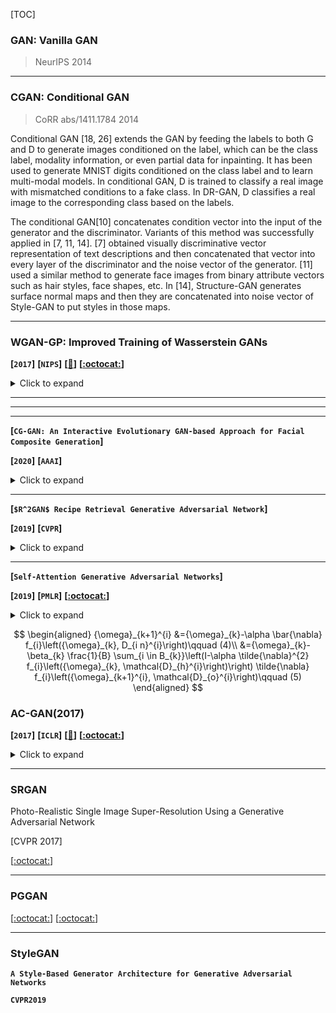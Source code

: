 [TOC]

### GAN: Vanilla GAN

> NeurIPS 2014 
>
> 

---

### CGAN: Conditional GAN

> CoRR abs/1411.1784 2014

Conditional GAN [18, 26] extends the GAN by feeding the labels to both G and D to generate images conditioned on the label, which can be the class label, modality information, or even partial data for inpainting. It has been used to generate MNIST digits conditioned on the class label and to learn multi-modal models. In conditional GAN, D is trained to classify a real image with mismatched conditions to a fake class. In DR-GAN, D classifies a real image to the corresponding class based on the labels.



The conditional GAN[10] concatenates condition vector into the input of the generator and the discriminator. Variants of this method was successfully applied in [7, 11, 14]. [7] obtained visually discriminative vector representation of text descriptions and then concatenated that vector into every layer of the discriminator and the noise vector of the generator. [11] used a similar method to generate face images from binary attribute vectors such as hair styles, face shapes, etc. In [14], Structure-GAN generates surface normal maps and then they are concatenated into noise vector of Style-GAN to put styles in those maps.







---

### WGAN-GP: Improved Training of Wasserstein GANs

**[`2017`]** **[`NIPS`]** **[[:memo:]()]** **[[:octocat:](https://github.com/igul222/improved_wgan_training)]**

<details><summary>Click to expand</summary><p>


**The main work:**

> To solve the problem of classification which is vulnerable to adversarial perturbations: carefully crafted small perturbations can cause misclassification of legitimate images. I can archive it into the field of **Machine deception**. (small perturbations do not affect human recognition but machine classifier)
>
> I can summarize their work as follows: given a picture with deception, GAN is used to generate the picture without deception, and finally classifier is used to classify.
>
> They use the GD of reconstruction error ($ \|G(\mathbf{z})-\mathbf{x}\|_{2}^{2} $) to find optimal $ G(z) $ 

**The methods it used:** 

- [ ] Several ways of attack: Fast Gradient Sign Method (FGSM), Randomized Fast Gradient Sign Method (RAND+FGSM), The Carlini-Wagner (CW) attack
- [ ] Lebesgue-measure

**Its contribution:**

> They proposed a novel defense strategy utilizing GANs to enhance the
> robustness of classification models against black-box and white-box adversarial attacks

**My Comments:**

> This work can be referred to using AE (Auto Encoder) for noise reduction. It’s just an easy application of GANs.
>

</p></details>

---





---





---





**[`CG-GAN: An Interactive Evolutionary GAN-based Approach for Facial Composite Generation`]**

**[`2020`]** **[`AAAI`]** 

<details><summary>Click to expand</summary><p>


**The main work:**

> Facial Composite is to synthesize two target pictures into one pictures 

**The methods it used:** 

> - [ ] using **pg-GAN** to create high-resolution human faces
> - [x] using Latent Variable Evolution (**LVE**) to guide the search through a process of interactive evolution 

**Its contribution:**

> It extends LVE with the ability to freeze certain features discovered during the search, and enables a more controlled user-recreation of target images.

**My Comments:**

> It’s a new 

</p></details>

---

**[`$R^2GAN$ Recipe Retrieval Generative Adversarial Network`]**

**[`2019`]** **[`CVPR`]**

<details><summary>Click to expand</summary><p>


**The main work:**

> Aim at exploring the feasibility of generating image from procedure text for retrieval problem. The specific content of the text is food recipe

It belongs to **NLP**, to solve a problem of information retrieval

The simplest way is linear scan

index the document-boolean retrieval model 

**The methods it used:** 

This paper studies food-to-recipe and recipe-to-food retrieval

>They specially use a GAN with one generator and dual discriminators

two-level ranking loss



**My Comments:**

> It’s a new 

</p></details>

---

**[`Self-Attention Generative Adversarial Networks`]**

**[`2019`]** **[`PMLR`]** **[[:octocat:](https://github.com/heykeetae/Self-Attention-GAN)]**

<details><summary>Click to expand</summary><p>


**The main work:**

> It firstly introduced **Attention** into GAN, mainly apply on high-resolution detail generation.
>
> [ref_blog](https://zhuanlan.zhihu.com/p/55741364)



**The methods it used:** 

![img](https://media.arxiv-vanity.com/render-output/2954637/fig/framework.png)



**My Comments:**

> It’s a new 

</p></details>



$$
\begin{aligned}
{\omega}_{k+1}^{i}
&={\omega}_{k}-\alpha \bar{\nabla} f_{i}\left({\omega}_{k}, D_{i n}^{i}\right)\qquad (4)\\
&={\omega}_{k}-\beta_{k} \frac{1}{B} \sum_{i \in B_{k}}\left(I-\alpha \tilde{\nabla}^{2} f_{i}\left({\omega}_{k}, \mathcal{D}_{h}^{i}\right)\right) \tilde{\nabla} f_{i}\left({\omega}_{k+1}^{i}, \mathcal{D}_{o}^{i}\right)\qquad (5)
\end{aligned}
$$

### AC-GAN(2017)

**[`2017`]** **[`ICLR`]** **[[:memo:](./Defense-GAN.pdf)]** **[[:octocat:](https://github.com/kabkabm/defensegan)]**

<details><summary>Click to expand</summary><p>


**The main work:**

> 

**The methods it used:** 

- [ ] 

**Its contribution:**

> They proposed a novel defense strategy utilizing GANs to enhance the
> robustness of classification models against black-box and white-box adversarial attacks

**My Comments:**

> 
>

</p></details>

---



### SRGAN

Photo-Realistic Single Image Super-Resolution Using a Generative Adversarial Network

[CVPR 2017]

[[:octocat:](https://github.com/JustinhoCHN/SRGAN_Wasserstein)]

---

### PGGAN

[[:octocat:](https://github.com/ptrblck/prog_gans_pytorch_inference)] [[:octocat:](https://github.com/nashory/pggan-pytorch)]





---

### StyleGAN

**`A Style-Based Generator Architecture for Generative Adversarial Networks`**

**`CVPR2019`** 

